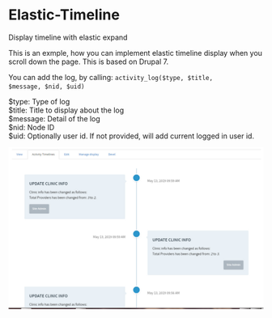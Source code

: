 # Elastic-Timeline
Display timeline with elastic expand

This is an exmple, how you can implement elastic timeline display when you scroll down the page.
This is based on Drupal 7.

You can add the log, by calling:
<code>activity_log($type, $title, $message, $nid, $uid)</code>

$type: Type of log<br>
$title: Title to display about the log<br>
$message: Detail of the log<br>
$nid: Node ID<br>
$uid: Optionally user id. If not provided, will add current logged in user id.<br>

<img src="screenshot.jpg" alt="screenshot" />
